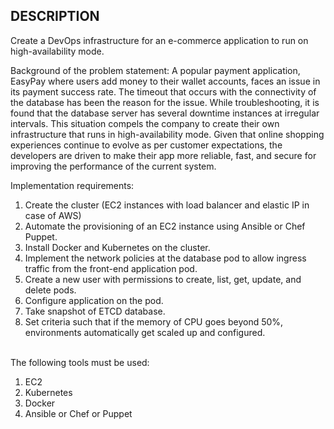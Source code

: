 ## DESCRIPTION

Create a DevOps infrastructure for an e-commerce application to run on high-availability mode.

Background of the problem statement:
A popular payment application, EasyPay where users add money to their wallet accounts, faces an issue in its payment success rate. The timeout that occurs with
the connectivity of the database has been the reason for the issue.
While troubleshooting, it is found that the database server has several downtime instances at irregular intervals. This situation compels the company to create their own infrastructure that runs in high-availability mode.
Given that online shopping experiences continue to evolve as per customer expectations, the developers are driven to make their app more reliable, fast, and secure for improving the performance of the current system.

Implementation requirements:
<ol>
<li>Create the cluster (EC2 instances with load balancer and elastic IP in case of AWS)</li>
<li>Automate the provisioning of an EC2 instance using Ansible or Chef Puppet.</li>
<li>Install Docker and Kubernetes on the cluster.</li>
<li>Implement the network policies at the database pod to allow ingress traffic from the front-end application pod.</li>
<li>Create a new user with permissions to create, list, get, update, and delete pods.</li>
<li>Configure application on the pod.</li>
<li>Take snapshot of ETCD database.</li>
<li>Set criteria such that if the memory of CPU goes beyond 50%, environments automatically get scaled up and configured.</li>
</ol>
<br>
The following tools must be used:
<ol>
    <li>EC2</li>
    <li>Kubernetes</li>
    <li>Docker</li>
    <li>Ansible or Chef or Puppet</li>
